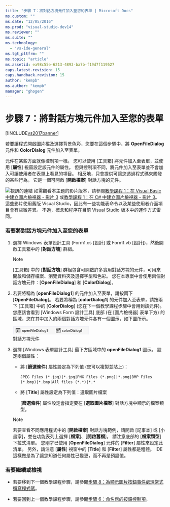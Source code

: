 ```yaml
---
title: "步驟 7：將對話方塊元件加入至您的表單 | Microsoft Docs"
ms.custom: ""
ms.date: "12/05/2016"
ms.prod: "visual-studio-dev14"
ms.reviewer: ""
ms.suite: ""
ms.technology: 
  - "vs-ide-general"
ms.tgt_pltfrm: ""
ms.topic: "article"
ms.assetid: ea98c55e-6213-4893-ba7b-f19d7f119527
caps.latest.revision: 15
caps.handback.revision: 15
author: "kempb"
ms.author: "kempb"
manager: "ghogen"
---
```

# 步驟 7：將對話方塊元件加入至您的表單
[!INCLUDE[vs2017banner](../code-quality/includes/vs2017banner.md)]

若要讓程式開啟圖片檔及選擇背景色彩，您要在這個步驟中，將 **OpenFileDialog** 元件和 **ColorDialog** 元件加入至表單。  
  
 元件在某些方面就像控制項一樣。  您可以使用 \[工具箱\] 將元件加入至表單，並使用 \[**屬性**\] 視窗設定該元件的屬性。  但與控制項不同，將元件加入至表單並不會加入可讓使用者在表單上看見的項目。  相反地，只會提供可讓您透過程式碼來觸發的某些行為。  它是一個可開啟 \[**開啟檔案**\] 對話方塊的元件。  
  
 ![視訊的連結](../data-tools/media/playvideo.png "PlayVideo") 如需觀看本主題的影片版本，請參閱[教學課程 1：在 Visual Basic 中建立圖片檢視器 \- 影片 3](http://go.microsoft.com/fwlink/?LinkId=205213) 或[教學課程 1：在 C\# 中建立圖片檢視器 \- 影片 3](http://go.microsoft.com/fwlink/?LinkId=205202)。  這些影片使用舊版 Visual Studio，因此有一些功能表命令以及某些使用者介面項目會有些微差異。  不過，概念和程序在目前 Visual Studio 版本中的運作方式雷同。  
  
### 若要將對話方塊元件加入至您的表單  
  
1.  選擇 Windows 表單設計工具 \(Form1.cs \[設計\] 或 Form1.vb \[設計\]\)，然後開啟工具箱中的 \[**對話方塊**\] 群組。  
  
    > [!NOTE]
    >  \[工具箱\] 中的 \[**對話方塊**\] 群組包含可開啟許多實用對話方塊的元件，可用來開啟和儲存檔案、瀏覽資料夾及選擇字型和色彩。  您在本專案中會使用兩個對話方塊元件：\[**OpenFileDialog**\] 和 \[**ColorDialog**\]。  
  
2.  若要將稱為 \[**openFileDialog1**\] 的元件加入至表單，請按兩下 \[**OpenFileDialog**\]。  若要將稱為 \[**colorDialog1**\] 的元件加入至表單，請按兩下 \[工具箱\] 中的 \[**ColorDialog**\] \(您在下一個教學課程步驟中會用到該元件\)。您應該會看到 \[Windows Form 設計工具\] 底部 \(在 \[圖片檢視器\] 表單下方\) 的區域，您在其中加入的兩個對話方塊元件各有一個圖示，如下圖所示。  
  
     ![對話方塊元件](../ide/media/express_dialogsadded.png "Express\_DialogsAdded")  
對話方塊元件  
  
3.  選擇 \[Windows 表單設計工具\] 最下方區域中的 **openFileDialog1** 圖示。  設定兩個屬性：  
  
    -   將 \[**篩選條件**\] 屬性設定為下列值 \(您可以複製並貼上\)：  
  
        ```  
        JPEG Files (*.jpg)|*.jpg|PNG Files (*.png)|*.png|BMP Files (*.bmp)|*.bmp|All files (*.*)|*.*  
        ```  
  
    -   將 \[**Title**\] 屬性設定為下列值：選取圖片檔案  
  
         \[**篩選條件**\] 屬性設定會指定要在 \[**選取圖片檔案**\] 對話方塊中顯示的檔案類型。  
  
    > [!NOTE]
    >  若要查看不同應用程式中的 \[**開啟檔案**\] 對話方塊範例，請開啟 \[記事本\] 或 \[小畫家\]，並在功能表列上選擇 \[**檔案**\]、\[**開啟舊檔**\]。  請注意底部的 \[**檔案類型**\] 下拉式清單。  您剛才已使用 \[**OpenFileDialog**\] 元件的 \[**Filter**\] 屬性來設定此清單。  另外，請注意 \[**屬性**\] 視窗中的 \[**Title**\] 和 \[**Filter**\] 屬性都是粗體。  IDE 這樣做是為了讓您知道任何屬性已變更，而不再是預設值。  
  
### 若要繼續或檢視  
  
-   若要移到下一個教學課程步驟，請參閱[步驟 8：為顯示圖片按鈕事件處理常式撰寫程式碼](../ide/step-8-write-code-for-the-show-a-picture-button-event-handler.md)。  
  
-   若要回到上一個教學課程步驟，請參閱[步驟 6：命名您的按鈕控制項](../ide/step-6-name-your-button-controls.md)。